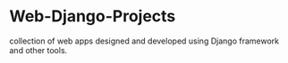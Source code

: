 # Web-Django-Projects

collection of web apps designed and developed using Django framework and other tools.
